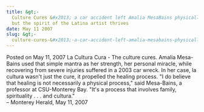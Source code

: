 ```yaml
---
title: &gt;-
  Culture Cures &#x2013; a car accident left Amalia MesaBains physically injured
  but the spirit of the Latina artist thrives
date: May 11 2007
slug: &gt;-
  culture-cures-&#x2013;-a-car-accident-left-amalia-mesabains-physically-injured-but-the-spirit-of-the-latina-artist-thrives
---
```





<span class="date">Posted on May 11, 2007    </span>
La Cultura Cura - The culture cures. Amalia Mesa-Bains used that
simple mantra as her strength, her personal miracle, while
recovering from severe injuries suffered in a 2003 car wreck. In
her case, la cultura wasn&apos;t just the cure, it propelled the healing
process. &quot;I do believe that healing is not necessarily a physical
process,&quot; said Mesa-Bains, a professor at CSU-Monterey Bay. &quot;It&apos;s a
process that involves family, spirituality . . . and
cultura.&quot;<br>
&#x2013; Monterey Herald, May 11, 2007<br/></br>




